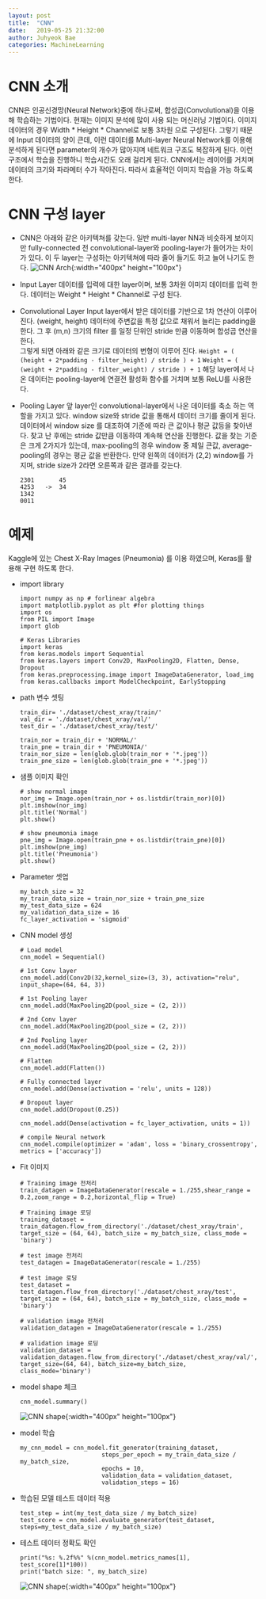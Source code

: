 ```yaml
---
layout: post
title:  "CNN"
date:   2019-05-25 21:32:00
author: Juhyeok Bae
categories: MachineLearning
---
```

# CNN 소개
CNN은 인공신경망(Neural Network)중에 하나로써, 합성곱(Convolutional)을 이용해 학습하는 기법이다. 현재는 이미지 분석에 많이 사용 되는 머신러닝 기법이다. 이미지 데이터의 경우 Width * Height * Channel로 보통 3차원 으로 구성된다. 그렇기 때문에 Input 데이터의 양이 큰데, 이런 데이터를 Multi-layer Neural Network를 이용해 분석하게 된다면 parameter의 개수가 많아지며 네트워크 구조도 복잡하게 된다. 이런 구조에서 학습을 진행하니 학습시간도 오래 걸리게 된다. CNN에서는 레이어를 거치며 데이터의 크기와 파라메터 수가 작아진다. 따라서 효율적인 이미지 학습을 가능 하도록 한다.

# CNN 구성 layer
- CNN은 아래와 같은 아키텍쳐를 갖는다.
  일반 multi-layer NN과 비슷하게 보이지만 fully-connected 전 convolutional-layer와 pooling-layer가 들어가는 차이가 있다. 이 두 layer는 구성하는 아키텍쳐에 따라 줄어 들기도 하고 늘어 나기도 한다.
![CNN Arch](/assets/img/cnn-arch.png){:width="400px" height="100px"}

- Input Layer
  데이터를 입력에 대한 layer이며, 보통 3차원 이미지 데이터를 입력 한다. 데이터는 Weight * Height * Channel로 구성 된다.

- Convolutional Layer
  Input layer에서 받은 데이터를 기반으로 1차 연산이 이루어 진다. (weight, height) 데이터에 주변값을 특정 값으로 채워서 늘리는 padding을 한다. 그 후 (m,n) 크기의 filter 를 일정 단위인 stride 만큼 이동하며 합성곱 연산을 한다.  
  그렇게 되면 아래와 같은 크기로 데이터의 변형이 이루어 진다.
  `Height = ( (height + 2*padding - filter_height) / stride ) + 1`
  `Weight = ( (weight + 2*padding - filter_weight) / stride ) + 1`
  해당 layer에서 나온 데이터는 pooling-layer에 연결전 활성화 함수를 거치며 보통 ReLU를 사용한다.

- Pooling Layer
  앞 layer인 convolutional-layer에서 나온 데이터를 축소 하는 역할을 가지고 있다. window size와 stride 값을 통해서 데이터 크기를 줄이게 된다. 데이터에서 window size 를 대조하여 기준에 따라 큰 값이나 평균 값등을 찾아낸다. 찾고 난 후에는 stride 값만큼 이동하여 계속해 연산을 진행한다. 값을 찾는 기준은 크게 2가지가 있는데, max-pooling의 경우 window 중 제일 큰값, average-pooling의 경우는 평균 값을 반환한다.
  만약 왼쪽의 데이터가 (2,2) window를 가지며, stride size가 2라면 오른쪽과 같은 결과를 갖는다.
  ```
  2301       45
  4253   ->  34
  1342
  0011
  ```

# 예제
Kaggle에 있는 Chest X-Ray Images (Pneumonia) 를 이용 하였으며, Keras를 활용해 구현 하도록 한다.

- import library
  ```
  import numpy as np # forlinear algebra
  import matplotlib.pyplot as plt #for plotting things
  import os
  from PIL import Image
  import glob

  # Keras Libraries
  import keras
  from keras.models import Sequential
  from keras.layers import Conv2D, MaxPooling2D, Flatten, Dense, Dropout
  from keras.preprocessing.image import ImageDataGenerator, load_img
  from keras.callbacks import ModelCheckpoint, EarlyStopping
  ```
- path 변수 셋팅
  ```
  train_dir= './dataset/chest_xray/train/'
  val_dir = './dataset/chest_xray/val/'
  test_dir = './dataset/chest_xray/test/'

  train_nor = train_dir + 'NORMAL/'
  train_pne = train_dir + 'PNEUMONIA/'
  train_nor_size = len(glob.glob(train_nor + '*.jpeg'))
  train_pne_size = len(glob.glob(train_pne + '*.jpeg'))
  ```
- 샘플 이미지 확인
  ```
  # show normal image
  nor_img = Image.open(train_nor + os.listdir(train_nor)[0])
  plt.imshow(nor_img)
  plt.title('Normal')
  plt.show()
  ```
  ```
  # show pneumonia image
  pne_img = Image.open(train_pne + os.listdir(train_pne)[0])
  plt.imshow(pne_img)
  plt.title('Pneumonia')
  plt.show()
  ```
- Parameter 셋업
  ```
  my_batch_size = 32
  my_train_data_size = train_nor_size + train_pne_size
  my_test_data_size = 624
  my_validation_data_size = 16
  fc_layer_activation = 'sigmoid'
  ```
- CNN model 생성
  ```
  # Load model
  cnn_model = Sequential()

  # 1st Conv layer
  cnn_model.add(Conv2D(32,kernel_size=(3, 3), activation="relu", input_shape=(64, 64, 3))

  # 1st Pooling layer
  cnn_model.add(MaxPooling2D(pool_size = (2, 2)))

  # 2nd Conv layer
  cnn_model.add(MaxPooling2D(pool_size = (2, 2)))

  # 2nd Pooling layer
  cnn_model.add(MaxPooling2D(pool_size = (2, 2)))

  # Flatten
  cnn_model.add(Flatten())

  # Fully connected layer
  cnn_model.add(Dense(activation = 'relu', units = 128))

  # Dropout layer
  cnn_model.add(Dropout(0.25))

  cnn_model.add(Dense(activation = fc_layer_activation, units = 1))

  # compile Neural network
  cnn_model.compile(optimizer = 'adam', loss = 'binary_crossentropy', metrics = ['accuracy'])
  ```
- Fit 이미지
  ```
  # Training image 전처리
  train_datagen = ImageDataGenerator(rescale = 1./255,shear_range = 0.2,zoom_range = 0.2,horizontal_flip = True)

  # Training image 로딩
  training_dataset = train_datagen.flow_from_directory('./dataset/chest_xray/train', target_size = (64, 64), batch_size = my_batch_size, class_mode = 'binary')

  # test image 전처리
  test_datagen = ImageDataGenerator(rescale = 1./255)

  # test image 로딩
  test_dataset = test_datagen.flow_from_directory('./dataset/chest_xray/test', target_size = (64, 64), batch_size = my_batch_size, class_mode = 'binary')

  # validation image 전처리
  validation_datagen = ImageDataGenerator(rescale = 1./255)

  # validation image 로딩
  validation_dataset = validation_datagen.flow_from_directory('./dataset/chest_xray/val/', target_size=(64, 64), batch_size=my_batch_size, class_mode='binary')
  ```
- model shape 체크
  ```
  cnn_model.summary()
  ```
  ![CNN shape](/assets/img/cnn-shape.png){:width="400px" height="100px"}

- model 학습
  ```
  my_cnn_model = cnn_model.fit_generator(training_dataset,
                         steps_per_epoch = my_train_data_size / my_batch_size,
                         epochs = 10,
                         validation_data = validation_dataset,
                         validation_steps = 16)
  ```
- 학습된 모델 테스트 데이터 적용
  ```
  test_step = int(my_test_data_size / my_batch_size)
  test_score = cnn_model.evaluate_generator(test_dataset, steps=my_test_data_size / my_batch_size)
  ```
- 테스트 데이터 정확도 확인
  ```
  print("%s: %.2f%%" %(cnn_model.metrics_names[1], test_score[1]*100))
  print("batch size: ", my_batch_size)
  ```
  ![CNN shape](/assets/img/cnn-accuracy.png){:width="400px" height="100px"}

